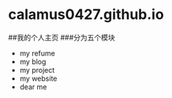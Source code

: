 # calamus0427.github.io
##我的个人主页
###分为五个模块
<ul>
<li>my refume</li>
<li>my blog</li>
<li>my project</li>
<li>my website</li>
<li>dear me</li>
</ul>
